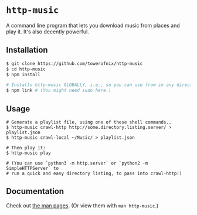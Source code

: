 # `http-music`

A command line program that lets you download music from places and play it.
It's also decently powerful.

## Installation

```bash
$ git clone https://github.com/towerofnix/http-music
$ cd http-music
$ npm install

# Installs http-music GLOBALLY, i.e., so you can use from in any directory.
$ npm link # (You might need sudo here.)
```

## Usage

```
# Generate a playlist file, using one of these shell commands..
$ http-music crawl-http http://some.directory.listing.server/ > playlist.json
$ http-music crawl-local ~/Music/ > playlist.json

# Then play it:
$ http-music play

# (You can use `python3 -m http.server` or `python2 -m SimpleHTTPServer` to
# run a quick and easy directory listing, to pass into crawl-http!)
```

## Documentation

Check out [the man pages](man/). (Or view them with `man http-music`.)
